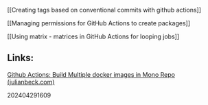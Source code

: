 
[[Creating tags based on conventional commits with github actions]]

[[Managing permissions for GitHub Actions to create packages]]

[[Using matrix - matrices in GitHub Actions for looping jobs]]



## Links:


[Github Actions: Build Multiple docker images in Mono Repo (julianbeck.com)](https://blog.julianbeck.com/posts/build-multiple-docker-images-using-github-action-and-matrix-builds/)

202404291609